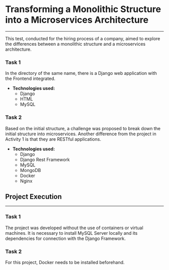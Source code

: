 # Transforming a Monolithic Structure into a Microservices Architecture
---
This test, conducted for the hiring process of a company, aimed to explore the differences between a monolithic structure and a microservices architecture.

### Task 1
In the directory of the same name, there is a Django web application with the Frontend integrated.
* **Technologies used:**
  * Django
  * HTML
  * MySQL

### Task 2
Based on the initial structure, a challenge was proposed to break down the initial structure into microservices. Another difference from the project in Activity 1 is that they are RESTful applications.
* **Technologies used:**
  * Django
  * Django Rest Framework
  * MySQL
  * MongoDB
  * Docker
  * Nginx

## Project Execution
---

### Task 1

The project was developed without the use of containers or virtual machines. It is necessary to install MySQL Server locally and its dependencies for connection with the Django Framework.

### Task 2

For this project, Docker needs to be installed beforehand.
